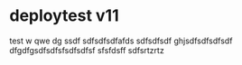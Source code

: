 # deploytest v11
test
w
qwe
dg
ssdf
sdfsdfsdfafds
sdfsdfsdf
ghjsdfsdfsdfsdf
dfgdfgsdfsdfsfsdfsdfsf
sfsfdsff
sdfsrtzrtz
